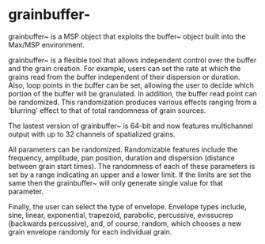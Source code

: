 grainbuffer-
============

grainbuffer~ is a MSP object that exploits the buffer~ object built into the Max/MSP environment.

grainbuffer~ is a flexible tool that allows independent control over the buffer and the grain creation. For example, users can set the rate at which the grains read from the buffer independent of their dispersion or duration. Also, loop points in the buffer can be set, allowing the user to decide which portion of the buffer will be granulated. In addition, the buffer read point can be randomized. This randomization produces various effects ranging from a 'blurring' effect to that of total randomness of grain sources.

The lastest version of grainbuffer~ is 64-bit and now features multichannel output with up to 32 channels of spatialized grains.

All parameters can be randomized. Randomizable features include the frequency, amplitude, pan position, duration and dispersion (distance between grain start times). The randomness of each of these parameters is set by a range indicating an upper and a lower limit. If the limits are set the same then the grainbuffer~ will only generate single value for that parameter.

Finally, the user can select the type of envelope. Envelope types include, sine, linear, exponential, trapezoid, parabolic, percussive, evissucrep (backwards percussive), and, of course, random, which chooses a new grain envelope randomly for each individual grain.
